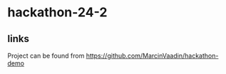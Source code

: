 # hackathon-24-2

## links
Project can be found from https://github.com/MarcinVaadin/hackathon-demo
